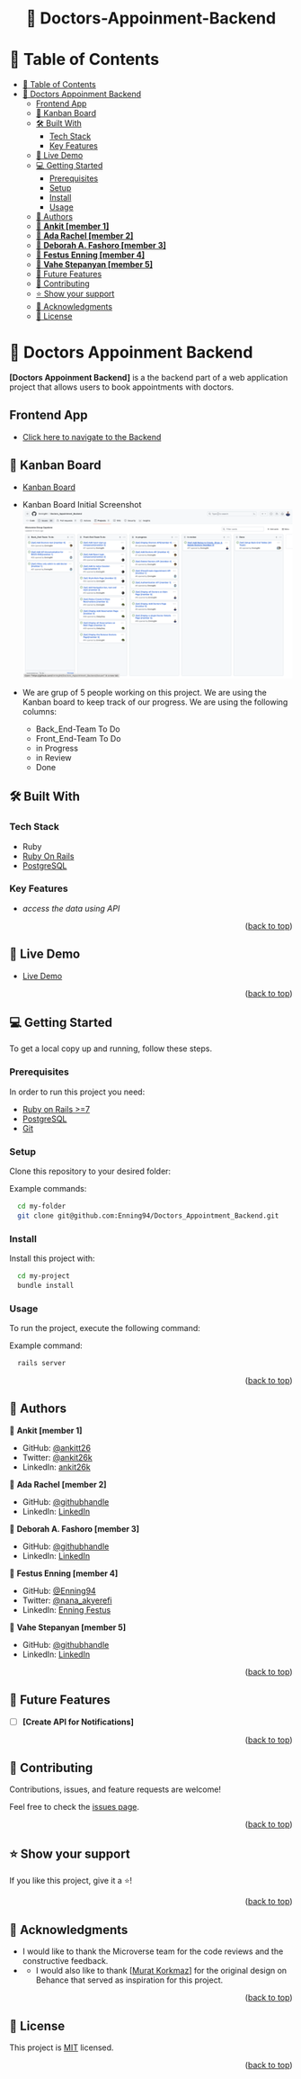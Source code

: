 <a name="readme-top"></a>

<div align="center">
  <h1>📖 Doctors-Appoinment-Backend</h>
</div>

<!-- TABLE OF CONTENTS -->

# 📗 Table of Contents

- [📗 Table of Contents](#-table-of-contents)
- [📖 Doctors Appoinment Backend ](#-doctors-appoinment-backend-)
  - [Frontend App ](#frontend-app-)
  - [🚀 Kanban Board ](#-kanban-board-)
  - [🛠 Built With ](#-built-with-)
    - [Tech Stack ](#tech-stack-)
    - [Key Features ](#key-features-)
  - [🚀 Live Demo ](#-live-demo-)
  - [💻 Getting Started ](#-getting-started-)
    - [Prerequisites](#prerequisites)
    - [Setup](#setup)
    - [Install](#install)
    - [Usage](#usage)
  - [👥 Authors ](#-authors-)
   - [👤 **Ankit [member 1]**](#👤-Ankit)
   - [👤 **Ada Rachel [member 2]**](#👤-Ada-Rachel)
   - [👤 **Deborah A. Fashoro [member 3]**](#👤-Deborah-A.-Fashoro)
   - [👤 **Festus Enning [member 4]**](#👤-Festus-Enning)
   - [👤 **Vahe Stepanyan [member 5]**](#👤-Vahe-Stepanyan)
  - [🔭 Future Features ](#-future-features-)
  - [🤝 Contributing ](#-contributing-)
  - [⭐️ Show your support ](#️-show-your-support-)
  - [🙏 Acknowledgments ](#-acknowledgments-)
  - [📝 License ](#-license-)

<!-- PROJECT DESCRIPTION -->

# 📖 Doctors Appoinment Backend <a name="about-project"></a>

**[Doctors Appoinment Backend]** is a the backend part of a web application project that allows users to book appointments with doctors.

## Frontend App <a name="front-end"></a>
- [Click here to navigate to the Backend](https://github.com/adarachel/doctors-appointment-frontend)

## 🚀 Kanban Board <a name="kanban-board"></a>
- [Kanban Board ](https://github.com/Enning94/Doctors_Appointment_Backend/projects/1)
- Kanban Board Initial Screenshot
![Kanban Board Initial Screenshot](<Screenshot 2023-10-01 at 10.10.19.png>)
 
- We are grup of 5 people working on this project. We are using the Kanban board to keep track of our progress. We are using the following columns:
  - Back_End-Team To Do
  - Front_End-Team To Do
  - in Progress
  - in Review
  - Done
  
## 🛠 Built With <a name="built-with"></a>

### Tech Stack <a name="tech-stack"></a>
  <ul>
    <li>Ruby</li>
    <li><a href="https://rubyonrails.org">Ruby On Rails</a></li>
    <li><a href="https://www.postgresql.org/">PostgreSQL</a></li>
  </ul>

<!-- Features -->

### Key Features <a name="key-features"></a>

- *access the data using API*

<p align="right">(<a href="#readme-top">back to top</a>)</p>

<!-- LIVE DEMO -->

 ## 🚀 Live Demo <a name="live-demo"></a>

- [Live Demo](https://google.com)

<p align="right">(<a href="#readme-top">back to top</a>)</p>

<!-- GETTING STARTED -->

## 💻 Getting Started <a name="getting-started"></a>

To get a local copy up and running, follow these steps.

### Prerequisites

In order to run this project you need:

- [Ruby on Rails >=7](https://rubyonrails.org/)
- [PostgreSQL](https://www.postgresql.org/)
- [Git](https://git-scm.com/downloads)

### Setup

Clone this repository to your desired folder:

Example commands:

```sh
  cd my-folder
  git clone git@github.com:Enning94/Doctors_Appointment_Backend.git
```

### Install

Install this project with:

```sh
  cd my-project
  bundle install
```

### Usage

To run the project, execute the following command:

Example command:

```sh
  rails server
```



<p align="right">(<a href="#readme-top">back to top</a>)</p>

<!-- AUTHORS -->

## 👥 Authors <a name="authors"></a>

👤 **Ankit [member 1]**

- GitHub: [@ankitt26](https://github.com/ankitt26)
- Twitter: [@ankit26k](https://twitter.com/ankit26k)
- LinkedIn: [ankit26k](https://www.linkedin.com/in/ankit26k/)

👤 **Ada Rachel [member 2]**

- GitHub: [@githubhandle](https://github.com/adarachel)
- LinkedIn: [LinkedIn](https://www.linkedin.com/in/adarachel/)

👤 **Deborah A. Fashoro [member 3]**

- GitHub: [@githubhandle](https://github.com/DebyGrey)
- LinkedIn: [LinkedIn](https://www.linkedin.com/in/deborah-fashoro)

👤 **Festus Enning [member 4]**

- GitHub: [@Enning94](https://github.com/Enning94)
- Twitter: [@nana_akyerefi](https://twitter.com/nana_akyerefi)
- LinkedIn: [Enning Festus](https://www.linkedin.com/in/enningfestus/)

👤 **Vahe Stepanyan [member 5]**

- GitHub: [@githubhandle](https://github.com/VaheStepanyan100)
- LinkedIn: [LinkedIn](https://www.linkedin.com/in/vahestepanyan/)


<p align="right">(<a href="#readme-top">back to top</a>)</p>

<!-- FUTURE FEATURES -->

## 🔭 Future Features <a name="future-features"></a>

- [ ] **[Create API for Notifications]**

<p align="right">(<a href="#readme-top">back to top</a>)</p>

<!-- CONTRIBUTING -->

## 🤝 Contributing <a name="contributing"></a>

Contributions, issues, and feature requests are welcome!

Feel free to check the [issues page](../../issues/).

<p align="right">(<a href="#readme-top">back to top</a>)</p>

<!-- SUPPORT -->

## ⭐️ Show your support <a name="support"></a>

If you like this project, give it a ⭐️!

<p align="right">(<a href="#readme-top">back to top</a>)</p>

<!-- ACKNOWLEDGEMENTS -->

## 🙏 Acknowledgments <a name="acknowledgements"></a>

-  I would like to thank the Microverse team for the code reviews and the constructive feedback.
-  - I would also like to thank [<a href="https://www.behance.net/muratk">Murat Korkmaz</a>] for the original design on Behance that served as inspiration for this project.

<p align="right">(<a href="#readme-top">back to top</a>)</p>

<!-- LICENSE -->

## 📝 License <a name="license"></a>

This project is [MIT](./LICENSE) licensed.

<p align="right">(<a href="#readme-top">back to top</a>)</p>
